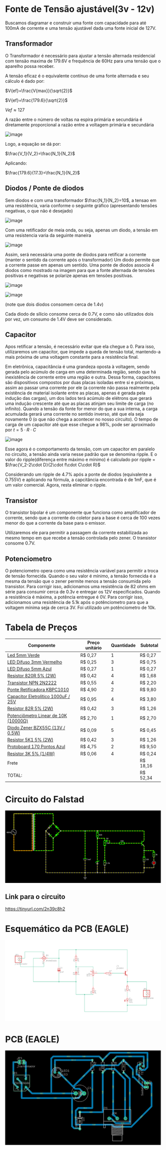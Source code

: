 
# Fonte de Tensão ajustável(3v - 12v)

Buscamos diagramar e construir uma fonte com capacidade para até 100mA de corrente e uma tensão ajustável dada uma fonte inicial de 127V.






## Transformador

O Transformador é necessário para ajustar a tensão alternada residencial com tensão maxima de 179.6V e frequência de 60Hz para uma tensão que o aparelho possa receber.

A tensão eficaz é o equivalente contínuo de uma fonte alternada e seu cálculo é dado por:  

$V{ef}=\frac{V{max}}{\sqrt{2}}$

$V{ef}=\frac{179.6}{\sqrt{2}}$

$V{ef}\approx127$

A razão entre o número de voltas na espira primária e secundária é diretamente proporcional a razão entre a voltagem primária e secundária 

![image](https://github.com/pedrohfsilva/trabalho-de-eletronica/assets/128495824/1f843eb6-1e2e-46d0-9f88-eb5aba02f8c8)


Logo, a equação se dá por:

$\frac{V_1}{V_2}=\frac{N_1}{N_2}$

Aplicando:

$\frac{179.6}{17.3}=\frac{N_1}{N_2}$

## Diodos / Ponte de diodos

Sem diodos e com uma transformador $\frac{N_1}{N_2}=10$, a tensao em uma resistência, varia conforme o seguinte gráfico (apresentando tensões negativas, o que não é desejado)

![image](https://github.com/pedrohfsilva/trabalho-de-eletronica/assets/128495824/8dba6314-f129-4f2b-b983-e84d2f787b04)

Com uma retificador de meia onda, ou seja, apenas um diodo, a tensão em uma resistencia varia da seguinte maneira

![image](https://github.com/pedrohfsilva/trabalho-de-eletronica/assets/128495824/bcdb7ee7-a130-4338-96fd-8f611e7a08c7)

Assim, será necessária uma ponte de diodos para retificar a corrente (manter o sentido da corrente após o transformador)
Um diodo permite que a corrente passe em apenas um sentido. Uma ponte de diodos associa 4 diodos como mostrado na imagem para que a fonte alternada de tensões positivas e negativas se polarize apenas em tensões positivas.

![image](https://github.com/pedrohfsilva/trabalho-de-eletronica/assets/128495824/e82fc914-da09-455a-b5ef-d3aa6a5a751c)

![image](https://github.com/pedrohfsilva/trabalho-de-eletronica/assets/128495824/c2eb18fb-68f5-42f5-aa4a-363e8e6bfe75)

(note que dois diodos consomem cerca de 1.4v)

Cada diodo de sílicio consome cerca de 0.7V, e como são utilizados dois por vez, um consumo de 1.4V deve ser considerado. 

## Capacitor

Apos retificar a tensão, é necessário evitar que ela chegue a 0. Para isso, utilizaremos um capacitor, que impede a queda de tensão total, mantendo-a mais próxima de uma voltagem constante para a resistência final.

Em eletrônica, capacitância é uma grandeza oposta à voltagem, sendo gerada pelo acúmulo de carga em uma determinada região, sendo que há inexistência de corrente entre uma região e outra. 
Dessa forma, capacitores são dispositivos compostos por duas placas isoladas entre si e próximas, assim ao passar uma corrente por ele (a corrente não passa realmente pela existência de material isolante entre as placas, apenas é gerada pela indução das cargas), um dos lados terá acúmulo de elétrons que gerará uma indução crescente até que as placas atinjam seu limite de carga (no infinito). Quando a tensão da fonte for menor do que a sua interna, a carga acumulada gerará uma corrente no sentido inverso, até que ela seja novamente 0 (o que não chega a acontecer no nosso circuito).
O tempo de carga de um capacitor até que esse chegue a 98%, pode ser aproximado por $t=5\cdot R\cdot C$

![image](https://github.com/pedrohfsilva/trabalho-de-eletronica/assets/128495824/8ad8f747-13f5-4e99-9d3e-3284eff435e2)

Esse agora é o comportamento da tensão, com um capacitor em paralelo no circuito, a tensão ainda varia nesse padrão que se denomina ripple. E o valor do ripple(diferença entre máximo e mínimo) é calculado por ripple = $\frac{V_2-2\cdot D}{2\cdot f\cdot C\cdot R}$

Considerando um ripple de 4.7% após a ponte de diodos (equivalente a 0.755V) e aplicando na fórmula, a capcitância encontrada é de 1mF, que é um valor comercial.
Agora, resta eliminar o ripple.

## Transistor

O transistor bipolar é um componente que funciona como amplificador de corrente, sendo que a corrente do coletor para a base é cerca de 100 vezes menor do que a corrente da base para o emissor.



Utilizaremos ele para permitir a passagem da corrente estabilizada ao mesmo tempo em que recebe a tensão controlada pelo zener. O transistor consome 0.7V.

## Potenciometro

O potenciometro opera como uma resistência variável para permitir a troca de tensão fornecida. Quando o seu valor é mínimo, a tensão fornecida é a mesma da tensão que o zener permite menos a tensão consumida pelo transistor. Para corrigir isso, adicionamos uma resistência de 82 ohms em série para consumir cerca de 0.3v e entregar os 12V especificados.
Quando a resistência é máxima, a potência entregue é 0V. Para corrigir isso, adicionamos uma resistência de 5.1k após o potênciometro para que a voltagem mínima seja de cerca 3V.
Foi utilizado um potênciometro de 10k.





# Tabela de Preços

|Componente|Preço unitário|Quantidade|Subtotal
|---|---|---|---|
[Led 5mm Verde](https://www.baudaeletronica.com.br/produto/led-difuso-5mm-verde)|R$ 0,27|1|R$ 0,27
[LED Difuso 3mm Vermelho](https://www.baudaeletronica.com.br/produto/led-difuso-3mm-vermelho)|R$ 0,25|3|R$ 0,75
[LED Difuso 5mm Azul](https://www.baudaeletronica.com.br/produto/led-difuso-5mm-azul)|R$ 0,27|1|R$ 0,27
[Resistor 820R 5% (2W)](https://www.baudaeletronica.com.br/produto/resistor-820r-5-2w.html)|R$ 0,42|4|R$ 1,68
[Transistor NPN 2N2222](https://www.baudaeletronica.com.br/produto/transistor-npn-2n2222.html)|R$ 0,55|4|R$ 2,20
[Ponte Retificadora KBPC1010](https://www.baudaeletronica.com.br/produto/ponte-retificadora-kbpc1010.html)|R$ 4,90|2|R$ 9,80
[Capacitor Eletrolítico 1000uF / 25V](https://www.baudaeletronica.com.br/produto/capacitor-eletrolitico-1000uf-25v-105c.html)|R$ 0,95|4|R$ 3,80
[Resistor 82R 5% (2W)](https://www.baudaeletronica.com.br/produto/resistor-82r-5-2w.html)|R$ 0,42|3|R$ 1,26
[Potenciômetro Linear de 10K (10000Ω)](https://www.baudaeletronica.com.br/produto/potenciometro-linear-de-10k-10000.html)|R$ 2,70|1|R$ 2,70
[Diodo Zener BZX55C (13V / 0.5W)](https://www.baudaeletronica.com.br/produto/diodo-zener-bzx55c-13v-05w.html)|R$ 0,09|5|R$ 0,45
[Resistor 5K1 5% (2W)](https://www.baudaeletronica.com.br/produto/resistor-5k1-5-2w.html)|R$ 0,42|3|R$ 1,26
[Protoboard 170 Pontos Azul](https://www.baudaeletronica.com.br/produto/protoboard-170-pontos-azul.html)|R$ 4,75|2|R$ 9,50
[Resistor 3K 5% (1/4W)](https://www.baudaeletronica.com.br/produto/resistor-3k-5-14w.html)|R$ 0,06|4|R$ 0,24
Frete|||R$ 18,16
TOTAL:|||R$ 52,34

# Circuito do Falstad
![image](https://github.com/pedrohfsilva/trabalho-de-eletronica/blob/main/Imagens/falstad.PNG)

## Link para o circuito
https://tinyurl.com/2n39c8h2

# Esquemático da PCB (EAGLE)
![image](https://github.com/pedrohfsilva/trabalho-de-eletronica/blob/main/Imagens/esquematico.PNG)

# PCB (EAGLE)
![image](https://github.com/pedrohfsilva/trabalho-de-eletronica/blob/main/Imagens/PCB.PNG)



